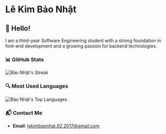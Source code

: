 # Lê Kim Bảo Nhật

## 👋 Hello!
I am a third-year Software Engineering student with a strong foundation in font-end development and a growing passion for backend technologies.

### 📊 GitHub Stats

![Bảo Nhật's Streak](ttps://github-readme-streak-stats-9m8ugfa77-denvercoder1.vercel.app/?user=lkbaonhat&theme=monokai-metallian&hide_border=true)

### 🔍 Most Used Languages

![Bảo Nhật's Top Languages](https://github-readme-stats.vercel.app/api/top-langs/?username=lkbaonhat&theme=blueberry&show_icons=true&hide_border=true&layout=compact)

### 📬 Contact Me
- **Email**: [lekimbaonhat.92.2017@gmail.com](mailto:lekimbaonhat.92.2017@gmail.com)
